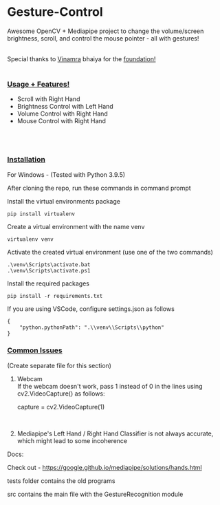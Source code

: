 # Gesture-Control
Awesome OpenCV + Mediapipe project to change the volume/screen brightness, scroll, and control the mouse pointer - all with gestures!

<br>
Special thanks to <a href="https://github.com/vinamrak">Vinamra</a> bhaiya for the <a href="https://www.youtube.com/watch?v=SlqHa2R9RYg">foundation!</a>
<br>


<br>

### <u>Usage + Features!</u>

* Scroll with Right Hand
* Brightness Control with Left Hand
* Volume Control with Right Hand
* Mouse Control with Right Hand


<br>
<br>

### <u>Installation</u>

For Windows - (Tested with Python 3.9.5)

After cloning the repo, run these commands in command prompt

Install the virtual environments package

    pip install virtualenv

Create a virtual environment with the name venv

    virtualenv venv

Activate the created virtual environment (use one of the two commands)

    .\venv\Scripts\activate.bat
    .\venv\Scripts\activate.ps1

Install the required packages

    pip install -r requirements.txt

If you are using VSCode, configure settings.json as follows

    {
        "python.pythonPath": ".\\venv\\Scripts\\python"
    }



### <u>Common Issues</u>

(Create separate file for this section) <br>
1) Webcam <br>
If the webcam doesn't work, pass 1 instead of 0 in the lines using cv2.VideoCapture()
as follows:
    
    capture = cv2.VideoCapture(1)

<br>

2) Mediapipe's Left Hand / Right Hand Classifier is not always accurate, which might lead to some incoherence



Docs:

Check out -
https://google.github.io/mediapipe/solutions/hands.html

tests folder contains the old programs

src contains the main file with the GestureRecognition module



